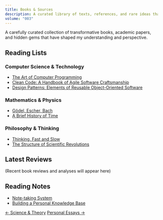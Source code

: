 ```yaml
---
title: Books & Sources
description: A curated library of texts, references, and rare ideas that shaped this journey
volume: "003"
---
```


A carefully curated collection of transformative books, academic papers, and hidden gems that have shaped my understanding and perspective.

## Reading Lists

### Computer Science & Technology
- [The Art of Computer Programming](/books-sources/knuth-art-of-programming)
- [Clean Code: A Handbook of Agile Software Craftsmanship](/books-sources/clean-code)
- [Design Patterns: Elements of Reusable Object-Oriented Software](/books-sources/design-patterns)

### Mathematics & Physics
- [Gödel, Escher, Bach](/books-sources/godel-escher-bach)
- [A Brief History of Time](/books-sources/brief-history-time)

### Philosophy & Thinking
- [Thinking, Fast and Slow](/books-sources/thinking-fast-slow)
- [The Structure of Scientific Revolutions](/books-sources/structure-scientific-revolutions)

## Latest Reviews

(Recent book reviews and analyses will appear here)

## Reading Notes
- [Note-taking System](/books-sources/note-taking-system)
- [Building a Personal Knowledge Base](/books-sources/knowledge-base)

<div class="navigation-footer">
  <a href="/science-theory" class="nav-link prev">← Science & Theory</a>
  <a href="/personal-essays" class="nav-link next">Personal Essays →</a>
</div>
